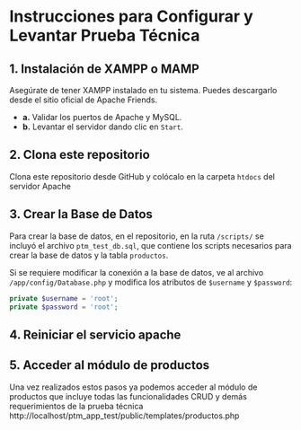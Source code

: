 # Instrucciones para Configurar y Levantar Prueba Técnica

## 1. Instalación de XAMPP o MAMP
Asegúrate de tener XAMPP instalado en tu sistema. Puedes descargarlo desde el sitio oficial de Apache Friends.

- **a.** Validar los puertos de Apache y MySQL.
- **b.** Levantar el servidor dando clic en `Start`.

## 2. Clona este repositorio
Clona este repositorio desde GitHub y colócalo en la carpeta `htdocs` del servidor Apache

## 3. Crear la Base de Datos

Para crear la base de datos, en el repositorio, en la ruta `/scripts/` se incluyó el archivo `ptm_test_db.sql`, que contiene los scripts necesarios para crear la base de datos y la tabla `productos`.

Si se requiere modificar la conexión a la base de datos, ve al archivo `/app/config/Database.php` y modifica los atributos de `$username` y `$password`:

```php
private $username = 'root';
private $password = 'root';
```
## 4. Reiniciar el servicio apache
## 5. Acceder al módulo de productos
Una vez realizados estos pasos ya podemos acceder al módulo de productos que incluye todas las funcionalidades CRUD y demás requerimientos de la prueba técnica http://localhost/ptm_app_test/public/templates/productos.php
